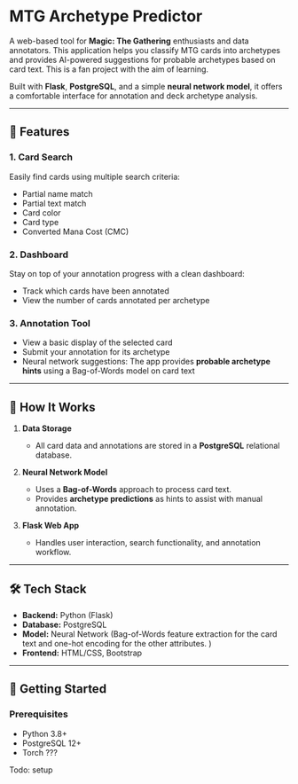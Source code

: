 # MTG Archetype Predictor

A web-based tool for **Magic: The Gathering** enthusiasts and data annotators. This application helps you classify MTG cards into archetypes and provides AI-powered suggestions for probable archetypes based on card text.
This is a fan project with the aim of learning.

Built with **Flask**, **PostgreSQL**, and a simple **neural network model**, it offers a comfortable interface for annotation and deck archetype analysis.

---

## 🔮 Features

### **1. Card Search**
Easily find cards using multiple search criteria:
- Partial name match
- Partial text match
- Card color
- Card type
- Converted Mana Cost (CMC)

### **2. Dashboard**
Stay on top of your annotation progress with a clean dashboard:
- Track which cards have been annotated
- View the number of cards annotated per archetype

### **3. Annotation Tool**
- View a basic display of the selected card
- Submit your annotation for its archetype
- Neural network suggestions: The app provides **probable archetype hints** using a Bag-of-Words model on card text

---

## 🧠 How It Works

1. **Data Storage**
   - All card data and annotations are stored in a **PostgreSQL** relational database.

2. **Neural Network Model**
   - Uses a **Bag-of-Words** approach to process card text.
   - Provides **archetype predictions** as hints to assist with manual annotation.

3. **Flask Web App**
   - Handles user interaction, search functionality, and annotation workflow.

---

## 🛠️ Tech Stack

- **Backend:** Python (Flask)
- **Database:** PostgreSQL
- **Model:** Neural Network (Bag-of-Words feature extraction for the card text and one-hot encoding for the other attributes. ) 
- **Frontend:** HTML/CSS, Bootstrap

---

## 🚀 Getting Started

### **Prerequisites**
- Python 3.8+
- PostgreSQL 12+
- Torch ???

Todo: setup

